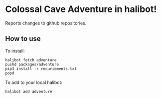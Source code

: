 Colossal Cave Adventure in halibot!
===================================

Reports changes to github repositories.

How to use
----------

To install:
```shell
halibot fetch adventure
pushd packages/adventure
pip3 install -r requriements.txt
popd
```

To add to your local halibot:
```shell
halibot add adventure
```

